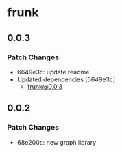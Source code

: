 # frunk

## 0.0.3

### Patch Changes

- 6649e3c: update readme
- Updated dependencies [6649e3c]
  - frunk@0.0.3

## 0.0.2

### Patch Changes

- 68e200c: new graph library
